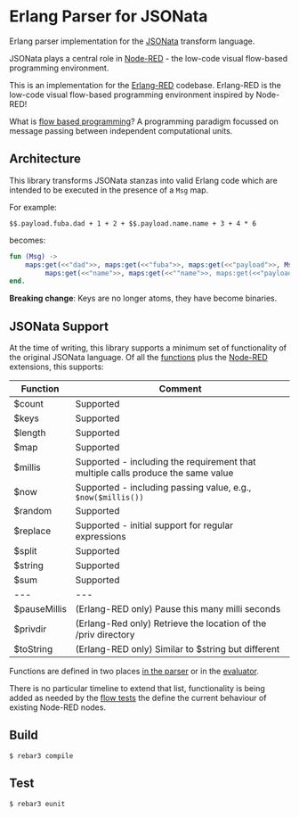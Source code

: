 Erlang Parser for JSONata
=====

Erlang parser implementation for the [JSONata](https://jsonata.org) transform language.

JSONata plays a central role in [Node-RED](https://nodered.org) - the low-code visual flow-based programming environment.

This is an implementation for the [Erlang-RED](https://github.com/gorenje/erlang-red) codebase. Erlang-RED is the low-code visual flow-based programming environment inspired by Node-RED!

What is [flow based programming](http://wiki.c2.com/?FlowBasedProgramming)? A programming paradigm focussed on message passing between independent computational units.

Architecture
----

This library transforms JSONata stanzas into valid Erlang code which are intended to be executed in the presence of a `Msg` map.

For example:

```jsonata
$$.payload.fuba.dad + 1 + 2 + $$.payload.name.name + 3 + 4 * 6
```

becomes:

```erlang
fun (Msg) ->
    maps:get(<<"dad">>, maps:get(<<"fuba">>, maps:get(<<"payload">>, Msg))) + 1 + 2 +
         maps:get(<<"name">>, maps:get(<<""name">>, maps:get(<<"payload">>, Msg))) + 3 + 4 * 6
end.
```

**Breaking change**: Keys are no longer atoms, they have become binaries.

JSONata Support
----

At the time of writing, this library supports a minimum set of functionality of the original JSONata language. Of all the [functions](https://github.com/jsonata-js/jsonata/blob/0159fe9d7047b8dd5e09f5a19b3a114f298306e8/src/functions.js#L2059-L2067) plus the [Node-RED](https://github.com/node-red/node-red/blob/0f653ed7b2640feba8885e48b9448df7d42acaf0/packages/node_modules/%40node-red/util/lib/util.js#L705-L734) extensions, this supports:

| Function | Comment |
| ---- | ------- |
| $count | Supported |
| $keys | Supported |
| $length | Supported |
| $map | Supported |
| $millis | Supported - including the requirement that multiple calls produce the same value |
| $now | Supported - including passing value, e.g., `$now($millis())` |
| $random | Supported |
| $replace | Supported - initial support for regular expressions |
| $split | Supported |
| $string | Supported |
| $sum | Supported |
| --- | --- |
| $pauseMillis | (Erlang-RED only) Pause this many milli seconds |
| $privdir | (Erlang-Red only) Retrieve the location of the /priv directory |
| $toString | (Erlang-RED only) Similar to $string but different |

Functions are defined in two places [in the parser](https://github.com/gorenje/erlang-red-jsonata/blob/f835ebb55c6df7f180ceeaeffed21a51125a25b7/src/erlang_red_jsonata_parser.yrl#L423-L484) or in the [evaluator](https://github.com/gorenje/erlang-red-jsonata/blob/f835ebb55c6df7f180ceeaeffed21a51125a25b7/src/erlang_red_jsonata.erl#L50-L109).

There is no particular timeline to extend that list, functionality is being added as needed by the [flow tests](https://github.com/gorenje/erlang-red-flow-testsuite) the define the current behaviour of existing Node-RED nodes.

Build
-----

    $ rebar3 compile

Test
-----

    $ rebar3 eunit

